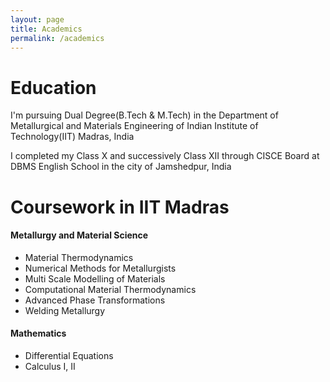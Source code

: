```yaml
---
layout: page
title: Academics
permalink: /academics
---
```

# Education
I'm pursuing Dual Degree(B.Tech & M.Tech) in the Department of Metallurgical and Materials Engineering of Indian Institute of Technology(IIT) Madras, India

I completed my Class X and successively Class XII through CISCE Board at DBMS English School in the city of Jamshedpur, India

# Coursework in IIT Madras

#### Metallurgy and Material Science

- Material Thermodynamics
- Numerical Methods for Metallurgists
- Multi Scale Modelling of Materials
- Computational Material Thermodynamics
- Advanced Phase Transformations
- Welding Metallurgy

#### Mathematics

- Differential Equations
- Calculus I, II
